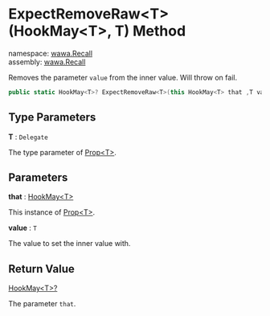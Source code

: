 # ExpectRemoveRaw\<T\>\(HookMay\<T\>, T\) Method

namespace: [wawa\.Recall](../../wawa.Recall.md)<br />
assembly: [wawa\.Recall](../../../wawa.Recall.md)

Removes the parameter `value` from the inner value\. Will throw on fail\.

```csharp
public static HookMay<T>? ExpectRemoveRaw<T>(this HookMay<T> that ,T value);
```

## Type Parameters

__T__ : `Delegate`

The type parameter of [Prop\<T\>](../../../wawa.Recall/wawa.Recall/Prop\`1.md)\.

## Parameters

__that__ : [HookMay\<T\>](../../../wawa.Recall/wawa.Recall/HookMay\`1.md)

This instance of [Prop\<T\>](../../../wawa.Recall/wawa.Recall/Prop\`1.md)\.

__value__ : `T`

The value to set the inner value with\.

## Return Value

[HookMay\<T\>?](../../../wawa.Recall/wawa.Recall/HookMay\`1.md)

The parameter `that`\.

